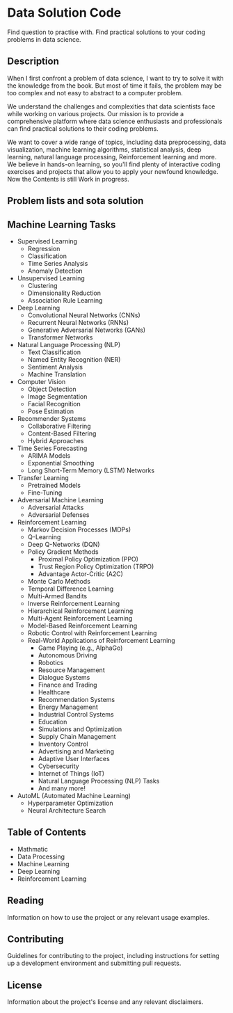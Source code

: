 # Data Solution Code
Find question to practise with.
Find practical solutions to your coding problems in data science.


## Description
When I first confront a problem of data science, I want to try to solve it with the knowledge from the book. But most of time it fails, the problem may be too complex and not easy to abstract to a computer problem. 

We understand the challenges and complexities that data scientists face while working on various projects. Our mission is to provide a comprehensive platform where data science enthusiasts and professionals can find practical solutions to their coding problems.

We want to cover a wide range of topics, including data preprocessing, data visualization, machine learning algorithms, statistical analysis, deep learning, natural language processing, Reinforcement learning and more. We believe in hands-on learning, so you'll find plenty of interactive coding exercises and projects that allow you to apply your newfound knowledge. Now the Contents is still Work in progress.

## Problem lists and sota solution

## Machine Learning Tasks

- Supervised Learning
    - Regression
    - Classification
    - Time Series Analysis
    - Anomaly Detection
- Unsupervised Learning
    - Clustering
    - Dimensionality Reduction
    - Association Rule Learning
- Deep Learning
    - Convolutional Neural Networks (CNNs)
    - Recurrent Neural Networks (RNNs)
    - Generative Adversarial Networks (GANs)
    - Transformer Networks
- Natural Language Processing (NLP)
    - Text Classification
    - Named Entity Recognition (NER)
    - Sentiment Analysis
    - Machine Translation
- Computer Vision
    - Object Detection
    - Image Segmentation
    - Facial Recognition
    - Pose Estimation
- Recommender Systems
    - Collaborative Filtering
    - Content-Based Filtering
    - Hybrid Approaches
- Time Series Forecasting
    - ARIMA Models
    - Exponential Smoothing
    - Long Short-Term Memory (LSTM) Networks
- Transfer Learning
    - Pretrained Models
    - Fine-Tuning
- Adversarial Machine Learning
    - Adversarial Attacks
    - Adversarial Defenses
- Reinforcement Learning
    - Markov Decision Processes (MDPs)
    - Q-Learning
    - Deep Q-Networks (DQN)
    - Policy Gradient Methods
        - Proximal Policy Optimization (PPO)
        - Trust Region Policy Optimization (TRPO)
        - Advantage Actor-Critic (A2C)
    - Monte Carlo Methods
    - Temporal Difference Learning
    - Multi-Armed Bandits
    - Inverse Reinforcement Learning
    - Hierarchical Reinforcement Learning
    - Multi-Agent Reinforcement Learning
    - Model-Based Reinforcement Learning
    - Robotic Control with Reinforcement Learning
    - Real-World Applications of Reinforcement Learning
        - Game Playing (e.g., AlphaGo)
        - Autonomous Driving
        - Robotics
        - Resource Management
        - Dialogue Systems
        - Finance and Trading
        - Healthcare
        - Recommendation Systems
        - Energy Management
        - Industrial Control Systems
        - Education
        - Simulations and Optimization
        - Supply Chain Management
        - Inventory Control
        - Advertising and Marketing
        - Adaptive User Interfaces
        - Cybersecurity
        - Internet of Things (IoT)
        - Natural Language Processing (NLP) Tasks
        - And many more!
- AutoML (Automated Machine Learning)
    - Hyperparameter Optimization
    - Neural Architecture Search



## Table of Contents

- Mathmatic
- Data Processing
- Machine Learning 
- Deep Learning
- Reinforcement Learning


## Reading

Information on how to use the project or any relevant usage examples.

## Contributing

Guidelines for contributing to the project, including instructions for setting up a development environment and submitting pull requests.

## License

Information about the project's license and any relevant disclaimers.
